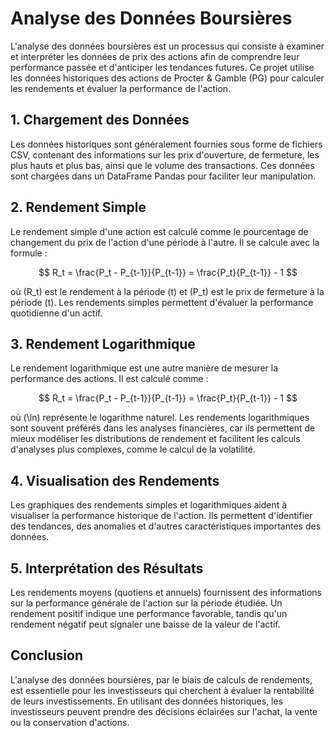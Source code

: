 # Analyse des Données Boursières

L'analyse des données boursières est un processus qui consiste à examiner et interpréter les données de prix des actions afin de comprendre leur performance passée et d'anticiper les tendances futures. Ce projet utilise les données historiques des actions de Procter & Gamble (PG) pour calculer les rendements et évaluer la performance de l'action.

## 1. Chargement des Données

Les données historiques sont généralement fournies sous forme de fichiers CSV, contenant des informations sur les prix d'ouverture, de fermeture, les plus hauts et plus bas, ainsi que le volume des transactions. Ces données sont chargées dans un DataFrame Pandas pour faciliter leur manipulation.

## 2. Rendement Simple

Le rendement simple d'une action est calculé comme le pourcentage de changement du prix de l'action d'une période à l'autre. Il se calcule avec la formule :

$$
R_t = \frac{P_t - P_{t-1}}{P_{t-1}} = \frac{P_t}{P_{t-1}} - 1
$$


où \(R_t\) est le rendement à la période \(t\) et \(P_t\) est le prix de fermeture à la période \(t\). Les rendements simples permettent d'évaluer la performance quotidienne d'un actif.

## 3. Rendement Logarithmique

Le rendement logarithmique est une autre manière de mesurer la performance des actions. Il est calculé comme :

$$
R_t = \frac{P_t - P_{t-1}}{P_{t-1}} = \frac{P_t}{P_{t-1}} - 1
$$


où \(\ln\) représente le logarithme naturel. Les rendements logarithmiques sont souvent préférés dans les analyses financières, car ils permettent de mieux modéliser les distributions de rendement et facilitent les calculs d'analyses plus complexes, comme le calcul de la volatilité.

## 4. Visualisation des Rendements

Les graphiques des rendements simples et logarithmiques aident à visualiser la performance historique de l'action. Ils permettent d'identifier des tendances, des anomalies et d'autres caractéristiques importantes des données.

## 5. Interprétation des Résultats

Les rendements moyens (quotiens et annuels) fournissent des informations sur la performance générale de l'action sur la période étudiée. Un rendement positif indique une performance favorable, tandis qu'un rendement négatif peut signaler une baisse de la valeur de l'actif.

## Conclusion

L'analyse des données boursières, par le biais de calculs de rendements, est essentielle pour les investisseurs qui cherchent à évaluer la rentabilité de leurs investissements. En utilisant des données historiques, les investisseurs peuvent prendre des décisions éclairées sur l'achat, la vente ou la conservation d'actions.
